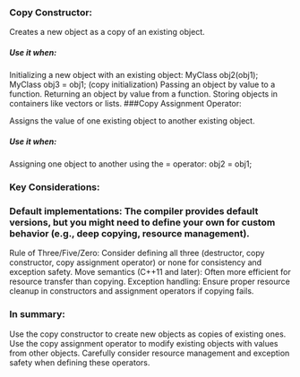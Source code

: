 ### Copy Constructor:

Creates a new object as a copy of an existing object.
##### Use it when:
Initializing a new object with an existing object:
MyClass obj2(obj1);
MyClass obj3 = obj1; (copy initialization)
Passing an object by value to a function.
Returning an object by value from a function.
Storing objects in containers like vectors or lists.
###Copy Assignment Operator:

Assigns the value of one existing object to another existing object.
##### Use it when:
Assigning one object to another using the = operator:
obj2 = obj1;
### Key Considerations:

### Default implementations: The compiler provides default versions, but you might need to define your own for custom behavior (e.g., deep copying, resource management).
Rule of Three/Five/Zero: Consider defining all three (destructor, copy constructor, copy assignment operator) or none for consistency and exception safety.
Move semantics (C++11 and later): Often more efficient for resource transfer than copying.
Exception handling: Ensure proper resource cleanup in constructors and assignment operators if copying fails.
### In summary:

Use the copy constructor to create new objects as copies of existing ones.
Use the copy assignment operator to modify existing objects with values from other objects.
Carefully consider resource management and exception safety when defining these operators.